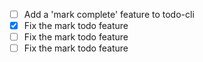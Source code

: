 - [ ] Add a 'mark complete' feature to todo-cli
- [x] Fix the mark todo feature
- [ ] Fix the mark todo feature
- [ ] Fix the mark todo feature